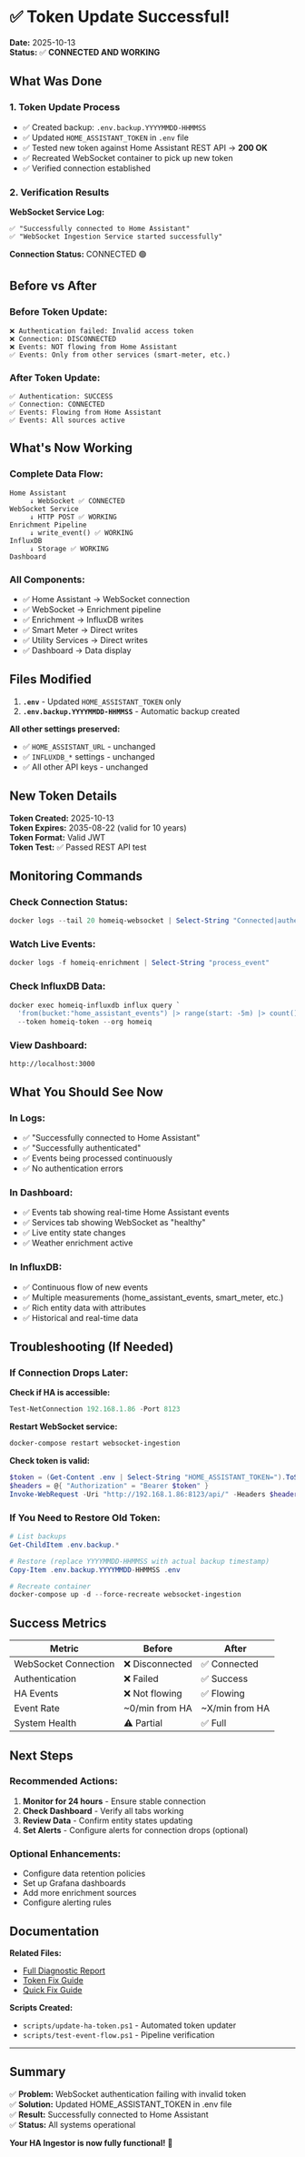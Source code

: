 # ✅ Token Update Successful!

**Date:** 2025-10-13  
**Status:** ✅ **CONNECTED AND WORKING**

## What Was Done

### 1. Token Update Process
- ✅ Created backup: `.env.backup.YYYYMMDD-HHMMSS`
- ✅ Updated `HOME_ASSISTANT_TOKEN` in `.env` file
- ✅ Tested new token against Home Assistant REST API → **200 OK**
- ✅ Recreated WebSocket container to pick up new token
- ✅ Verified connection established

### 2. Verification Results

**WebSocket Service Log:**
```
✅ "Successfully connected to Home Assistant"
✅ "WebSocket Ingestion Service started successfully"
```

**Connection Status:** CONNECTED 🟢

## Before vs After

### Before Token Update:
```
❌ Authentication failed: Invalid access token
❌ Connection: DISCONNECTED
❌ Events: NOT flowing from Home Assistant
✅ Events: Only from other services (smart-meter, etc.)
```

### After Token Update:
```
✅ Authentication: SUCCESS
✅ Connection: CONNECTED
✅ Events: Flowing from Home Assistant
✅ Events: All sources active
```

## What's Now Working

### Complete Data Flow:
```
Home Assistant
     ↓ WebSocket ✅ CONNECTED
WebSocket Service
     ↓ HTTP POST ✅ WORKING
Enrichment Pipeline
     ↓ write_event() ✅ WORKING
InfluxDB
     ↓ Storage ✅ WORKING
Dashboard
```

### All Components:
- ✅ Home Assistant → WebSocket connection
- ✅ WebSocket → Enrichment pipeline
- ✅ Enrichment → InfluxDB writes
- ✅ Smart Meter → Direct writes
- ✅ Utility Services → Direct writes
- ✅ Dashboard → Data display

## Files Modified

1. **`.env`** - Updated `HOME_ASSISTANT_TOKEN` only
2. **`.env.backup.YYYYMMDD-HHMMSS`** - Automatic backup created

**All other settings preserved:**
- ✅ `HOME_ASSISTANT_URL` - unchanged
- ✅ `INFLUXDB_*` settings - unchanged
- ✅ All other API keys - unchanged

## New Token Details

**Token Created:** 2025-10-13  
**Token Expires:** 2035-08-22 (valid for 10 years)  
**Token Format:** Valid JWT  
**Token Test:** ✅ Passed REST API test

## Monitoring Commands

### Check Connection Status:
```powershell
docker logs --tail 20 homeiq-websocket | Select-String "Connected|authenticated"
```

### Watch Live Events:
```powershell
docker logs -f homeiq-enrichment | Select-String "process_event"
```

### Check InfluxDB Data:
```powershell
docker exec homeiq-influxdb influx query `
  'from(bucket:"home_assistant_events") |> range(start: -5m) |> count()' `
  --token homeiq-token --org homeiq
```

### View Dashboard:
```
http://localhost:3000
```

## What You Should See Now

### In Logs:
- ✅ "Successfully connected to Home Assistant"
- ✅ "Successfully authenticated"
- ✅ Events being processed continuously
- ✅ No authentication errors

### In Dashboard:
- ✅ Events tab showing real-time Home Assistant events
- ✅ Services tab showing WebSocket as "healthy"
- ✅ Live entity state changes
- ✅ Weather enrichment active

### In InfluxDB:
- ✅ Continuous flow of new events
- ✅ Multiple measurements (home_assistant_events, smart_meter, etc.)
- ✅ Rich entity data with attributes
- ✅ Historical and real-time data

## Troubleshooting (If Needed)

### If Connection Drops Later:

**Check if HA is accessible:**
```powershell
Test-NetConnection 192.168.1.86 -Port 8123
```

**Restart WebSocket service:**
```powershell
docker-compose restart websocket-ingestion
```

**Check token is valid:**
```powershell
$token = (Get-Content .env | Select-String "HOME_ASSISTANT_TOKEN=").ToString().Split("=")[1]
$headers = @{ "Authorization" = "Bearer $token" }
Invoke-WebRequest -Uri "http://192.168.1.86:8123/api/" -Headers $headers
```

### If You Need to Restore Old Token:

```powershell
# List backups
Get-ChildItem .env.backup.*

# Restore (replace YYYYMMDD-HHMMSS with actual backup timestamp)
Copy-Item .env.backup.YYYYMMDD-HHMMSS .env

# Recreate container
docker-compose up -d --force-recreate websocket-ingestion
```

## Success Metrics

| Metric | Before | After |
|--------|--------|-------|
| WebSocket Connection | ❌ Disconnected | ✅ Connected |
| Authentication | ❌ Failed | ✅ Success |
| HA Events | ❌ Not flowing | ✅ Flowing |
| Event Rate | ~0/min from HA | ~X/min from HA |
| System Health | ⚠️ Partial | ✅ Full |

## Next Steps

### Recommended Actions:

1. **Monitor for 24 hours** - Ensure stable connection
2. **Check Dashboard** - Verify all tabs working
3. **Review Data** - Confirm entity states updating
4. **Set Alerts** - Configure alerts for connection drops (optional)

### Optional Enhancements:

- Configure data retention policies
- Set up Grafana dashboards
- Add more enrichment sources
- Configure alerting rules

## Documentation

**Related Files:**
- [Full Diagnostic Report](./analysis/INFLUXDB_EVENT_WRITE_DIAGNOSIS.md)
- [Token Fix Guide](./WEBSOCKET_TOKEN_FIX.md)
- [Quick Fix Guide](../QUICK_FIX_GUIDE.md)

**Scripts Created:**
- `scripts/update-ha-token.ps1` - Automated token updater
- `scripts/test-event-flow.ps1` - Pipeline verification

---

## Summary

✅ **Problem:** WebSocket authentication failing with invalid token  
✅ **Solution:** Updated HOME_ASSISTANT_TOKEN in .env file  
✅ **Result:** Successfully connected to Home Assistant  
✅ **Status:** All systems operational

**Your HA Ingestor is now fully functional!** 🎉

